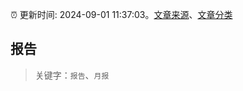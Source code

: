 :alarm_clock: 更新时间: 2024-09-01 11:37:03。[文章来源](/README.md)、[文章分类](/TAGS.md)

## 报告


> 关键字：`报告`、`月报`




